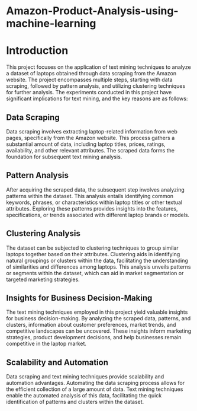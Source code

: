 # Amazon-Product-Analysis-using-machine-learning
# Introduction

This project focuses on the application of text mining techniques to analyze a dataset of laptops obtained through data scraping from the Amazon website. The project encompasses multiple steps, starting with data scraping, followed by pattern analysis, and utilizing clustering techniques for further analysis. The experiments conducted in this project have significant implications for text mining, and the key reasons are as follows:

## Data Scraping

Data scraping involves extracting laptop-related information from web pages, specifically from the Amazon website. This process gathers a substantial amount of data, including laptop titles, prices, ratings, availability, and other relevant attributes. The scraped data forms the foundation for subsequent text mining analysis.

## Pattern Analysis

After acquiring the scraped data, the subsequent step involves analyzing patterns within the dataset. This analysis entails identifying common keywords, phrases, or characteristics within laptop titles or other textual attributes. Exploring these patterns provides insights into the features, specifications, or trends associated with different laptop brands or models.

## Clustering Analysis

The dataset can be subjected to clustering techniques to group similar laptops together based on their attributes. Clustering aids in identifying natural groupings or clusters within the data, facilitating the understanding of similarities and differences among laptops. This analysis unveils patterns or segments within the dataset, which can aid in market segmentation or targeted marketing strategies.

## Insights for Business Decision-Making

The text mining techniques employed in this project yield valuable insights for business decision-making. By analyzing the scraped data, patterns, and clusters, information about customer preferences, market trends, and competitive landscapes can be uncovered. These insights inform marketing strategies, product development decisions, and help businesses remain competitive in the laptop market.

## Scalability and Automation

Data scraping and text mining techniques provide scalability and automation advantages. Automating the data scraping process allows for the efficient collection of a large amount of data. Text mining techniques enable the automated analysis of this data, facilitating the quick identification of patterns and clusters within the dataset.
